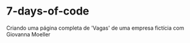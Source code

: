 # 7-days-of-code
 Criando uma página completa de 'Vagas' de uma empresa fictícia  com Giovanna Moeller
